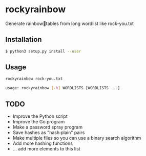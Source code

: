 rockyrainbow
===============

Generate rainbow🌈tables from long wordlist like rock-you.txt

## Installation

```bash
$ python3 setup.py install --user
```

## Usage

```bash
rockyrainbow rock-you.txt
```

```bash
usage: rockyrainbow [-h] WORDLISTS [WORDLISTS ...]
```



## TODO

- Improve the Python script
- Improve the Go program
- Make a password spray program
- Save hashes as "hash:plain" pairs
- Make multiple files so you can use a binary search algorithm
- Add more hashing functions
- ... add more elements to this list